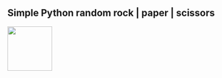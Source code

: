 
## Simple Python random rock | paper | scissors

<img src="https://raw.githubusercontent.com/GaldCZ/private/master/python/simple-rock-pap-sci-simulator/data.json" width="100">

